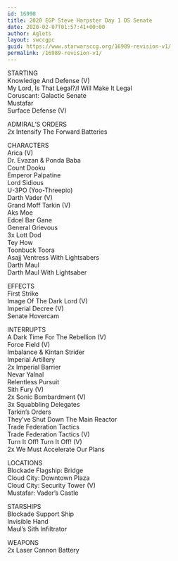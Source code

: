 ```yaml
---
id: 16990
title: 2020 EGP Steve Harpster Day 1 DS Senate
date: 2020-02-07T01:57:41+00:00
author: Aglets
layout: swccgpc
guid: https://www.starwarsccg.org/16989-revision-v1/
permalink: /16989-revision-v1/
---
```

STARTING  
Knowledge And Defense (V)  
My Lord, Is That Legal?/I Will Make It Legal  
Coruscant: Galactic Senate  
Mustafar  
Surface Defense (V)

ADMIRAL’S ORDERS  
2x Intensify The Forward Batteries

CHARACTERS  
Arica (V)  
Dr. Evazan & Ponda Baba  
Count Dooku  
Emperor Palpatine  
Lord Sidious  
U-3PO (Yoo-Threepio)  
Darth Vader (V)  
Grand Moff Tarkin (V)  
Aks Moe  
Edcel Bar Gane  
General Grievous  
3x Lott Dod  
Tey How  
Toonbuck Toora  
Asajj Ventress With Lightsabers  
Darth Maul  
Darth Maul With Lightsaber

EFFECTS  
First Strike  
Image Of The Dark Lord (V)  
Imperial Decree (V)  
Senate Hovercam

INTERRUPTS  
A Dark Time For The Rebellion (V)  
Force Field (V)  
Imbalance & Kintan Strider  
Imperial Artillery  
2x Imperial Barrier  
Nevar Yalnal  
Relentless Pursuit  
Sith Fury (V)  
2x Sonic Bombardment (V)  
3x Squabbling Delegates  
Tarkin&#8217;s Orders  
They&#8217;ve Shut Down The Main Reactor  
Trade Federation Tactics  
Trade Federation Tactics (V)  
Turn It Off! Turn It Off! (V)  
2x We Must Accelerate Our Plans

LOCATIONS  
Blockade Flagship: Bridge  
Cloud City: Downtown Plaza  
Cloud City: Security Tower (V)  
Mustafar: Vader&#8217;s Castle

STARSHIPS  
Blockade Support Ship  
Invisible Hand  
Maul&#8217;s Sith Infiltrator

WEAPONS  
2x Laser Cannon Battery